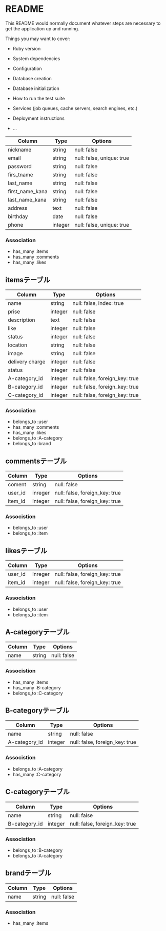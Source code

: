 # README

This README would normally document whatever steps are necessary to get the
application up and running.

Things you may want to cover:

* Ruby version

* System dependencies

* Configuration

* Database creation

* Database initialization

* How to run the test suite

* Services (job queues, cache servers, search engines, etc.)

* Deployment instructions

* ...
<!-- フリマアプリ「メルカリ」のクローンサイト -->
| Column     | Type  | Options          |
|----------------|---------|---------------------------|
| nickname    | string | null: false |
| email     | string | null: false, unique: true |
| password    | string | null: false        |
| firs_tname   | string | null: false        |
| last_name    | string | null: false        |
| first_name_kana | string | null: false        |
| last_name_kana | string | null: false        |
| address    | text  | null: false        |
| birthday    | date  | null: false        |
| phone     | integer | null: false, unique: true |
### Association
- has_many :items
- has_many :comments
- has_many :likes
## itemsテーブル
| Column     | Type  | Options            |
|-----------------|---------|--------------------------------|
| name      | string | null: false, index: true    |
| prise      | integer | null: false          |
| description   | text  | null: false          |
| like      | integer | null: false          |
| status     | integer | null: false          |
| location    | string | null: false          |
| image      | string | null: false          |
| delivery charge | integer | null: false          |
| status | integer | null: false          |
| A-category_id  | integer | null: false, foreign_key: true |
| B-category_id  | integer | null: false, foreign_key: true |
| C-category_id  | integer | null: false, foreign_key: true |
### Association
- belongs_to :user
- has_many :comments
- has_many :likes
- belongs_to :A-category
- belongs_to :brand
## commentsテーブル
| Column | Type  | Options            |
|---------|---------|--------------------------------|
| coment | string | null: false          |
| user_id | inreger | null: false, foreign_key: true |
| item_id | integer | null: false, foreign_key: true |
### Associstion
- belongs_to :user
- belongs_to :item
## likesテーブル
| Column | Type  | Options            |
|---------|---------|--------------------------------|
| user_id | inreger | null: false, foreign_key: true |
| item_id | integer | null: false, foreign_key: true |
### Associstion
- belongs_to :user
- belongs_to :item
## A-categoryテーブル
| Column | Type  | Options   |
|---------|---------|-------------|
| name  | string | null: false |
### Associstion
- has_many :items
- has_many :B-category
- belongs_to :C-category
## B-categoryテーブル
| Column    | Type  | Options            |
|---------------|---------|--------------------------------|
| name     | string | null: false          |
| A-category_id | integer | null: false, foreign_key: true |
### Associstion
- belongs_to :A-category
- has_many :C-category
## C-categoryテーブル
| Column | Type  | Options               |
|---------|---------|--------------------------------------|
| name  | string | null: false             |
| B-category_id | integer | null: false, foreign_key: true |
### Associstion
- belongs_to :B-category
- belongs_to :A-category
## brandテーブル
| Column | Type  | Options   |
|---------|---------|-------------|
| name  | string | null: false |
### Associstion
- has_many :items

